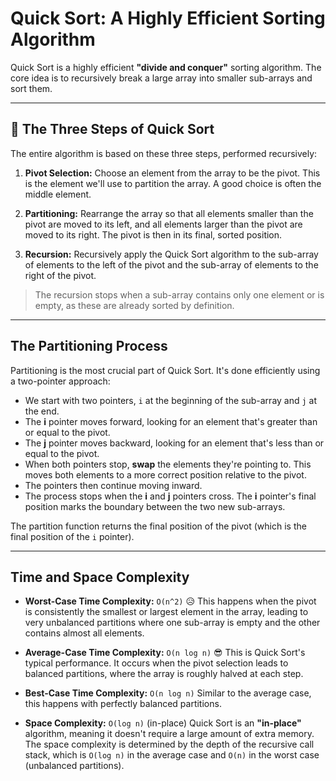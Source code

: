 # Quick Sort: A Highly Efficient Sorting Algorithm

Quick Sort is a highly efficient **"divide and conquer"** sorting algorithm. The core idea is to recursively break a large array into smaller sub-arrays and sort them.

---

## 🔑 The Three Steps of Quick Sort

The entire algorithm is based on these three steps, performed recursively:

1. **Pivot Selection:**
   Choose an element from the array to be the pivot. This is the element we'll use to partition the array. A good choice is often the middle element.

2. **Partitioning:**
   Rearrange the array so that all elements smaller than the pivot are moved to its left, and all elements larger than the pivot are moved to its right. The pivot is then in its final, sorted position.

3. **Recursion:**
   Recursively apply the Quick Sort algorithm to the sub-array of elements to the left of the pivot and the sub-array of elements to the right of the pivot.

> The recursion stops when a sub-array contains only one element or is empty, as these are already sorted by definition.

---

## The Partitioning Process

Partitioning is the most crucial part of Quick Sort. It's done efficiently using a two-pointer approach:

- We start with two pointers, `i` at the beginning of the sub-array and `j` at the end.
- The **i** pointer moves forward, looking for an element that's greater than or equal to the pivot.
- The **j** pointer moves backward, looking for an element that's less than or equal to the pivot.
- When both pointers stop, **swap** the elements they're pointing to. This moves both elements to a more correct position relative to the pivot.
- The pointers then continue moving inward.
- The process stops when the **i** and **j** pointers cross. The **i** pointer's final position marks the boundary between the two new sub-arrays.

The partition function returns the final position of the pivot (which is the final position of the `i` pointer).

---

## Time and Space Complexity

- **Worst-Case Time Complexity:** `O(n^2)` 😥
  This happens when the pivot is consistently the smallest or largest element in the array, leading to very unbalanced partitions where one sub-array is empty and the other contains almost all elements.

- **Average-Case Time Complexity:** `O(n log n)` 😎
  This is Quick Sort's typical performance. It occurs when the pivot selection leads to balanced partitions, where the array is roughly halved at each step.

- **Best-Case Time Complexity:** `O(n log n)`
  Similar to the average case, this happens with perfectly balanced partitions.

- **Space Complexity:** `O(log n)` (in-place)
  Quick Sort is an **"in-place"** algorithm, meaning it doesn't require a large amount of extra memory. The space complexity is determined by the depth of the recursive call stack, which is `O(log n)` in the average case and `O(n)` in the worst case (unbalanced partitions).
